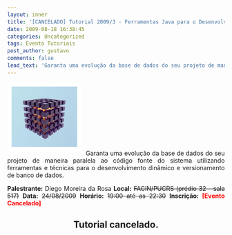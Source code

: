 ```yaml
---
layout: inner
title: '[CANCELADO] Tutorial 2009/3 - Ferramentas Java para o Desenvolvimento Ágil de Bases de Dados'
date: 2009-08-18 16:38:45
categories: Uncategorized
tags: Evento Tutoriais
post_author: gustavo
comments: false
lead_text: 'Garanta uma evolução da base de dados do seu projeto de maneira paralela ao código fonte do sistema utilizando ferramentas e técnicas para o desenvolvimento dinâmico e versionamento de banco de dados. Palestrante: Diego Moreira da Rosa Local: FACIN/PUCRS ...'
---
```


<p style="text-align: justify;"><img class="size-medium wp-image-342 alignleft" style="margin-right: 10px; margin-bottom: 10px; border: 10px solid white;" title="database" src="img/database.jpg" alt="" width="152" height="140" />Garanta uma evolução da base de dados do seu projeto de maneira paralela ao código fonte do sistema utilizando ferramentas e técnicas para o desenvolvimento dinâmico e versionamento de banco de dados.</p>

<p style="text-align: justify;"><strong>Palestrante:</strong> <span class="il">Diego</span> Moreira da Rosa
<strong>Local:</strong> <span style="text-decoration: line-through;">FACIN/PUCRS (prédio 32 - sala 517)</span>
<strong>Data:</strong> <span style="text-decoration: line-through;">24/08/2009</span>
<strong>Horário:</strong> <span style="text-decoration: line-through;">19:00 até as 22:30</span>
<strong>Inscrição: <span style="color: #ff0000;">[Evento Cancelado]</span></strong>
<p style="text-align: justify;"></p>

<h2 style="text-align: center;"><strong>Tutorial cancelado.</strong></h2>